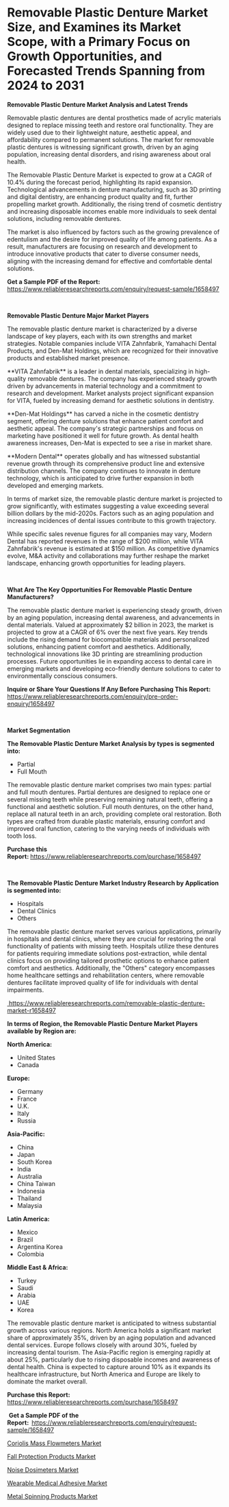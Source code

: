 <p><h1>Removable Plastic Denture Market Size, and Examines its Market Scope, with a Primary Focus on Growth Opportunities, and Forecasted Trends Spanning from 2024 to 2031</h1></p><p><strong>Removable Plastic Denture Market Analysis and Latest Trends</strong></p>
<p><p>Removable plastic dentures are dental prosthetics made of acrylic materials designed to replace missing teeth and restore oral functionality. They are widely used due to their lightweight nature, aesthetic appeal, and affordability compared to permanent solutions. The market for removable plastic dentures is witnessing significant growth, driven by an aging population, increasing dental disorders, and rising awareness about oral health. </p><p>The Removable Plastic Denture Market is expected to grow at a CAGR of 10.4% during the forecast period, highlighting its rapid expansion. Technological advancements in denture manufacturing, such as 3D printing and digital dentistry, are enhancing product quality and fit, further propelling market growth. Additionally, the rising trend of cosmetic dentistry and increasing disposable incomes enable more individuals to seek dental solutions, including removable dentures. </p><p>The market is also influenced by factors such as the growing prevalence of edentulism and the desire for improved quality of life among patients. As a result, manufacturers are focusing on research and development to introduce innovative products that cater to diverse consumer needs, aligning with the increasing demand for effective and comfortable dental solutions.</p></p>
<p><strong>Get a Sample PDF of the Report:&nbsp;</strong> <a href="https://www.reliableresearchreports.com/enquiry/request-sample/1658497?utm_campaign=1629&utm_medium=2&utm_source=Github&utm_content=ia&utm_term=18102024&utm_id=removable-plastic-denture">https://www.reliableresearchreports.com/enquiry/request-sample/1658497</a></p>
<p>&nbsp;</p>
<p><strong>Removable Plastic Denture Major Market Players</strong></p>
<p><p>The removable plastic denture market is characterized by a diverse landscape of key players, each with its own strengths and market strategies. Notable companies include VITA Zahnfabrik, Yamahachi Dental Products, and Den-Mat Holdings, which are recognized for their innovative products and established market presence.</p><p>**VITA Zahnfabrik** is a leader in dental materials, specializing in high-quality removable dentures. The company has experienced steady growth driven by advancements in material technology and a commitment to research and development. Market analysts project significant expansion for VITA, fueled by increasing demand for aesthetic solutions in dentistry.</p><p>**Den-Mat Holdings** has carved a niche in the cosmetic dentistry segment, offering denture solutions that enhance patient comfort and aesthetic appeal. The company's strategic partnerships and focus on marketing have positioned it well for future growth. As dental health awareness increases, Den-Mat is expected to see a rise in market share.</p><p>**Modern Dental** operates globally and has witnessed substantial revenue growth through its comprehensive product line and extensive distribution channels. The company continues to innovate in denture technology, which is anticipated to drive further expansion in both developed and emerging markets.</p><p>In terms of market size, the removable plastic denture market is projected to grow significantly, with estimates suggesting a value exceeding several billion dollars by the mid-2020s. Factors such as an aging population and increasing incidences of dental issues contribute to this growth trajectory.</p><p>While specific sales revenue figures for all companies may vary, Modern Dental has reported revenues in the range of $200 million, while VITA Zahnfabrik's revenue is estimated at $150 million. As competitive dynamics evolve, M&A activity and collaborations may further reshape the market landscape, enhancing growth opportunities for leading players.</p></p>
<p>&nbsp;</p>
<p><strong>What Are The Key Opportunities For Removable Plastic Denture Manufacturers?</strong></p>
<p><p>The removable plastic denture market is experiencing steady growth, driven by an aging population, increasing dental awareness, and advancements in dental materials. Valued at approximately $2 billion in 2023, the market is projected to grow at a CAGR of 6% over the next five years. Key trends include the rising demand for biocompatible materials and personalized solutions, enhancing patient comfort and aesthetics. Additionally, technological innovations like 3D printing are streamlining production processes. Future opportunities lie in expanding access to dental care in emerging markets and developing eco-friendly denture solutions to cater to environmentally conscious consumers.</p></p>
<p><strong>Inquire or Share Your Questions If Any Before Purchasing This Report:</strong> <a href="https://www.reliableresearchreports.com/enquiry/pre-order-enquiry/1658497?utm_campaign=1629&utm_medium=2&utm_source=Github&utm_content=ia&utm_term=18102024&utm_id=removable-plastic-denture">https://www.reliableresearchreports.com/enquiry/pre-order-enquiry/1658497</a></p>
<p>&nbsp;</p>
<p><strong>Market Segmentation</strong></p>
<p><strong>The Removable Plastic Denture Market Analysis by types is segmented into:</strong></p>
<p><ul><li>Partial</li><li>Full Mouth</li></ul></p>
<p><p>The removable plastic denture market comprises two main types: partial and full mouth dentures. Partial dentures are designed to replace one or several missing teeth while preserving remaining natural teeth, offering a functional and aesthetic solution. Full mouth dentures, on the other hand, replace all natural teeth in an arch, providing complete oral restoration. Both types are crafted from durable plastic materials, ensuring comfort and improved oral function, catering to the varying needs of individuals with tooth loss.</p></p>
<p><strong>Purchase this Report:&nbsp;</strong><a href="https://www.reliableresearchreports.com/purchase/1658497?utm_campaign=1629&utm_medium=2&utm_source=Github&utm_content=ia&utm_term=18102024&utm_id=removable-plastic-denture">https://www.reliableresearchreports.com/purchase/1658497</a></p>
<p>&nbsp;</p>
<p><strong>The Removable Plastic Denture Market Industry Research by Application is segmented into:</strong></p>
<p><ul><li>Hospitals</li><li>Dental Clinics</li><li>Others</li></ul></p>
<p><p>The removable plastic denture market serves various applications, primarily in hospitals and dental clinics, where they are crucial for restoring the oral functionality of patients with missing teeth. Hospitals utilize these dentures for patients requiring immediate solutions post-extraction, while dental clinics focus on providing tailored prosthetic options to enhance patient comfort and aesthetics. Additionally, the "Others" category encompasses home healthcare settings and rehabilitation centers, where removable dentures facilitate improved quality of life for individuals with dental impairments.</p></p>
<p><a href="https://www.reliableresearchreports.com/removable-plastic-denture-market-r1658497?utm_campaign=1629&utm_medium=2&utm_source=Github&utm_content=ia&utm_term=18102024&utm_id=removable-plastic-denture">&nbsp;https://www.reliableresearchreports.com/removable-plastic-denture-market-r1658497</a></p>
<p><strong>In terms of Region, the Removable Plastic Denture Market Players available by Region are:</strong></p>
<p>
    <p> <strong> North America: </strong>
        <ul>
            <li>United States</li>
            <li>Canada</li>
        </ul>
        </p> 
    <p> <strong> Europe: </strong>
        <ul>
            <li>Germany</li>
            <li>France</li>
            <li>U.K.</li>
            <li>Italy</li>
            <li>Russia</li>
        </ul>
        </p> 
    <p> <strong> Asia-Pacific: </strong>
        <ul>
            <li>China</li>
            <li>Japan</li>
            <li>South Korea</li>
            <li>India</li>
            <li>Australia</li>
            <li>China Taiwan</li>
            <li>Indonesia</li>
            <li>Thailand</li>
            <li>Malaysia</li>
        </ul>
        </p> 
    <p> <strong> Latin America: </strong>
        <ul>
            <li>Mexico</li>
            <li>Brazil</li>
            <li>Argentina Korea</li>
            <li>Colombia</li>
        </ul>
        </p> 
    <p> <strong> Middle East & Africa: </strong>
        <ul>
            <li>Turkey</li>
            <li>Saudi</li>
            <li>Arabia</li>
            <li>UAE</li>
            <li>Korea</li>
        </ul>
    </p>
    </p>
<p><p>The removable plastic denture market is anticipated to witness substantial growth across various regions. North America holds a significant market share of approximately 35%, driven by an aging population and advanced dental services. Europe follows closely with around 30%, fueled by increasing dental tourism. The Asia-Pacific region is emerging rapidly at about 25%, particularly due to rising disposable incomes and awareness of dental health. China is expected to capture around 10% as it expands its healthcare infrastructure, but North America and Europe are likely to dominate the market overall.</p></p>
<p><strong>Purchase this Report: </strong><a href="https://www.reliableresearchreports.com/purchase/1658497?utm_campaign=1629&utm_medium=2&utm_source=Github&utm_content=ia&utm_term=18102024&utm_id=removable-plastic-denture">https://www.reliableresearchreports.com/purchase/1658497</a></p>
<p>&nbsp;<strong>Get a Sample PDF of the Report:&nbsp;&nbsp;</strong><a href="https://www.reliableresearchreports.com/enquiry/request-sample/1658497?utm_campaign=1629&utm_medium=2&utm_source=Github&utm_content=ia&utm_term=18102024&utm_id=removable-plastic-denture">https://www.reliableresearchreports.com/enquiry/request-sample/1658497</a></p>
<p><strong></strong></p>
<p><p><a href="https://www.linkedin.com/pulse/strategic-roadmap-success-global-coriolis-mass-flowmeters-xb94c?utm_campaign=1629&utm_medium=2&utm_source=Github&utm_content=ia&utm_term=18102024&utm_id=removable-plastic-denture">Coriolis Mass Flowmeters Market</a></p><p><a href="https://www.linkedin.com/pulse/fall-protection-products-market-evolution-key-trends-regional-dynamics-a7w0c?utm_campaign=1629&utm_medium=2&utm_source=Github&utm_content=ia&utm_term=18102024&utm_id=removable-plastic-denture">Fall Protection Products Market</a></p><p><a href="https://www.linkedin.com/pulse/regional-adaptations-global-noise-dosimeters-market-94k0c?utm_campaign=1629&utm_medium=2&utm_source=Github&utm_content=ia&utm_term=18102024&utm_id=removable-plastic-denture">Noise Dosimeters Market</a></p><p><a href="https://github.com/MoonZANDRA/Market-Research-Report-List-1/blob/main/wearable-medical-adhesive-market.md?utm_campaign=1629&utm_medium=2&utm_source=Github&utm_content=ia&utm_term=18102024&utm_id=removable-plastic-denture">Wearable Medical Adhesive Market</a></p><p><a href="https://www.linkedin.com/pulse/metal-spinning-products-market-overview-regional-outlook-pav3c?utm_campaign=1629&utm_medium=2&utm_source=Github&utm_content=ia&utm_term=18102024&utm_id=removable-plastic-denture">Metal Spinning Products Market</a></p></p>